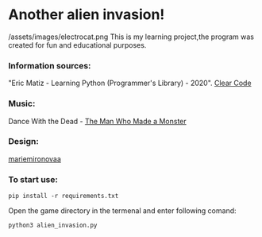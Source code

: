 # Another alien invasion!
/assets/images/electrocat.png
This is my learning project,the program was created for fun and educational purposes.

### Information sources: 
"Eric Matiz - Learning Python (Programmer's Library) - 2020".
[Clear Code](https://youtu.be/o-6pADy5Mdg,) 

### Music:
Dance With the Dead - [The Man Who Made a Monster](https://www.youtube.com/watch?v=Zv1FyQn2kQA)

### Design:
[mariemironovaa](https://www.instagram.com/mariemironovaa/?igshid=YmMyMTA2M2Y%3D)

### To start use:
`pip install -r requirements.txt` 

Open the game directory in the termenal and  enter following comand: 

`python3 alien_invasion.py` 
